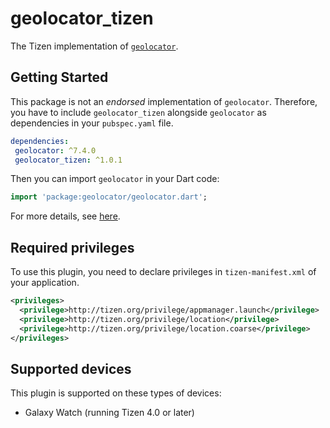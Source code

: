 # geolocator_tizen

The Tizen implementation of [`geolocator`](https://github.com/Baseflow/flutter-geolocator/tree/master/geolocator).

## Getting Started

 This package is not an _endorsed_ implementation of `geolocator`. Therefore, you have to include `geolocator_tizen` alongside `geolocator` as dependencies in your `pubspec.yaml` file.

 ```yaml
dependencies:
  geolocator: ^7.4.0
  geolocator_tizen: ^1.0.1
```

Then you can import `geolocator` in your Dart code:

```dart
import 'package:geolocator/geolocator.dart';
```

For more details, see [here](https://github.com/Baseflow/flutter-geolocator/tree/master/geolocator#usage).

## Required privileges

To use this plugin, you need to declare privileges in `tizen-manifest.xml` of your application.

``` xml
<privileges>
  <privilege>http://tizen.org/privilege/appmanager.launch</privilege>
  <privilege>http://tizen.org/privilege/location</privilege>
  <privilege>http://tizen.org/privilege/location.coarse</privilege>
</privileges>
```

## Supported devices

This plugin is supported on these types of devices:

- Galaxy Watch (running Tizen 4.0 or later)
